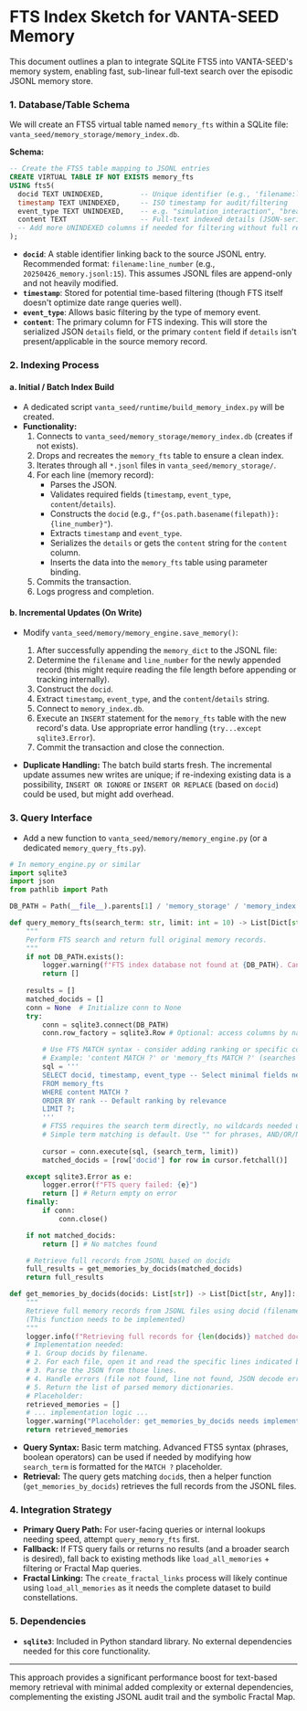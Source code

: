 # FTS Index Sketch for VANTA-SEED Memory

This document outlines a plan to integrate SQLite FTS5 into VANTA-SEED's memory system, enabling fast, sub-linear full-text search over the episodic JSONL memory store.

### 1. Database/Table Schema

We will create an FTS5 virtual table named `memory_fts` within a SQLite file: `vanta_seed/memory_storage/memory_index.db`.

**Schema:**

```sql
-- Create the FTS5 table mapping to JSONL entries
CREATE VIRTUAL TABLE IF NOT EXISTS memory_fts
USING fts5(
  docid TEXT UNINDEXED,         -- Unique identifier (e.g., 'filename:line_number')
  timestamp TEXT UNINDEXED,     -- ISO timestamp for audit/filtering
  event_type TEXT UNINDEXED,    -- e.g. "simulation_interaction", "breath_expansion_ritual"
  content TEXT                  -- Full-text indexed details (JSON-serialized 'details' or primary content)
  -- Add more UNINDEXED columns if needed for filtering without full retrieval
);
```

- **`docid`**: A stable identifier linking back to the source JSONL entry. Recommended format: `filename:line_number` (e.g., `20250426_memory.jsonl:15`). This assumes JSONL files are append-only and not heavily modified.
- **`timestamp`**: Stored for potential time-based filtering (though FTS itself doesn't optimize date range queries well).
- **`event_type`**: Allows basic filtering by the type of memory event.
- **`content`**: The primary column for FTS indexing. This will store the serialized JSON `details` field, or the primary `content` field if `details` isn't present/applicable in the source memory record.

### 2. Indexing Process

#### a. Initial / Batch Index Build

- A dedicated script `vanta_seed/runtime/build_memory_index.py` will be created.
- **Functionality:**
    1. Connects to `vanta_seed/memory_storage/memory_index.db` (creates if not exists).
    2. Drops and recreates the `memory_fts` table to ensure a clean index.
    3. Iterates through all `*.jsonl` files in `vanta_seed/memory_storage/`.
    4. For each line (memory record):
        - Parses the JSON.
        - Validates required fields (`timestamp`, `event_type`, `content`/`details`).
        - Constructs the `docid` (e.g., `f"{os.path.basename(filepath)}:{line_number}"`).
        - Extracts `timestamp` and `event_type`.
        - Serializes the `details` or gets the `content` string for the `content` column.
        - Inserts the data into the `memory_fts` table using parameter binding.
    5. Commits the transaction.
    6. Logs progress and completion.

#### b. Incremental Updates (On Write)

- Modify `vanta_seed/memory/memory_engine.save_memory()`:
    1. After successfully appending the `memory_dict` to the JSONL file:
    2. Determine the `filename` and `line_number` for the newly appended record (this might require reading the file length before appending or tracking internally).
    3. Construct the `docid`.
    4. Extract `timestamp`, `event_type`, and the `content`/`details` string.
    5. Connect to `memory_index.db`.
    6. Execute an `INSERT` statement for the `memory_fts` table with the new record's data. Use appropriate error handling (`try...except sqlite3.Error`).
    7. Commit the transaction and close the connection.

- **Duplicate Handling:** The batch build starts fresh. The incremental update assumes new writes are unique; if re-indexing existing data is a possibility, `INSERT OR IGNORE` or `INSERT OR REPLACE` (based on `docid`) could be used, but might add overhead.

### 3. Query Interface

- Add a new function to `vanta_seed/memory/memory_engine.py` (or a dedicated `memory_query_fts.py`).

```python
# In memory_engine.py or similar
import sqlite3
import json
from pathlib import Path

DB_PATH = Path(__file__).parents[1] / 'memory_storage' / 'memory_index.db'

def query_memory_fts(search_term: str, limit: int = 10) -> List[Dict[str, Any]]:
    """
    Perform FTS search and return full original memory records.
    """
    if not DB_PATH.exists():
        logger.warning(f"FTS index database not found at {DB_PATH}. Cannot perform FTS query.")
        return []
        
    results = []
    matched_docids = []
    conn = None  # Initialize conn to None
    try:
        conn = sqlite3.connect(DB_PATH)
        conn.row_factory = sqlite3.Row # Optional: access columns by name

        # Use FTS MATCH syntax - consider adding ranking or specific column queries later
        # Example: 'content MATCH ?' or 'memory_fts MATCH ?' (searches all indexed cols)
        sql = '''
        SELECT docid, timestamp, event_type -- Select minimal fields needed
        FROM memory_fts
        WHERE content MATCH ? 
        ORDER BY rank -- Default ranking by relevance
        LIMIT ?;
        '''
        # FTS5 requires the search term directly, no wildcards needed unless using advanced syntax
        # Simple term matching is default. Use "" for phrases, AND/OR/NOT for boolean.
        
        cursor = conn.execute(sql, (search_term, limit))
        matched_docids = [row['docid'] for row in cursor.fetchall()]

    except sqlite3.Error as e:
        logger.error(f"FTS query failed: {e}")
        return [] # Return empty on error
    finally:
        if conn:
            conn.close()

    if not matched_docids:
        return [] # No matches found

    # Retrieve full records from JSONL based on docids
    full_results = get_memories_by_docids(matched_docids)
    return full_results

def get_memories_by_docids(docids: List[str]) -> List[Dict[str, Any]]:
    """
    Retrieve full memory records from JSONL files using docid (filename:linenum).
    (This function needs to be implemented)
    """
    logger.info(f"Retrieving full records for {len(docids)} matched docids...")
    # Implementation needed:
    # 1. Group docids by filename.
    # 2. For each file, open it and read the specific lines indicated by line numbers.
    # 3. Parse the JSON from those lines.
    # 4. Handle errors (file not found, line not found, JSON decode error).
    # 5. Return the list of parsed memory dictionaries.
    # Placeholder:
    retrieved_memories = [] 
    # ... implementation logic ...
    logger.warning("Placeholder: get_memories_by_docids needs implementation!")
    return retrieved_memories 

```

- **Query Syntax:** Basic term matching. Advanced FTS5 syntax (phrases, boolean operators) can be used if needed by modifying how `search_term` is formatted for the `MATCH ?` placeholder.
- **Retrieval:** The query gets matching `docid`s, then a helper function (`get_memories_by_docids`) retrieves the full records from the JSONL files.

### 4. Integration Strategy

- **Primary Query Path:** For user-facing queries or internal lookups needing speed, attempt `query_memory_fts` first.
- **Fallback:** If FTS query fails or returns no results (and a broader search is desired), fall back to existing methods like `load_all_memories` + filtering or Fractal Map queries.
- **Fractal Linking:** The `create_fractal_links` process will likely continue using `load_all_memories` as it needs the complete dataset to build constellations.

### 5. Dependencies

- **`sqlite3`**: Included in Python standard library. No external dependencies needed for this core functionality.

---

This approach provides a significant performance boost for text-based memory retrieval with minimal added complexity or external dependencies, complementing the existing JSONL audit trail and the symbolic Fractal Map. 